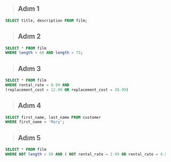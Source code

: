 > ## Adım 1
```SQL
SELECT title, description FROM film;
```

> ## Adım 2
```SQL
SELECT * FROM film
WHERE length > 60 AND length < 75;
```
> ## Adım 3
```SQL
SELECT * FROM film
WHERE rental_rate = 0.99 AND
(replacement_cost = 12.99 OR replacement_cost = 28.99)
```

> ## Adım 4
```SQL
SELECT first_name, last_name FROM customer
WHERE first_name = 'Mary';
```

> ## Adım 5
```SQL
SELECT * FROM film
WHERE NOT length > 50 AND ( NOT rental_rate = 2.99 OR rental_rate = 4.99);
```

